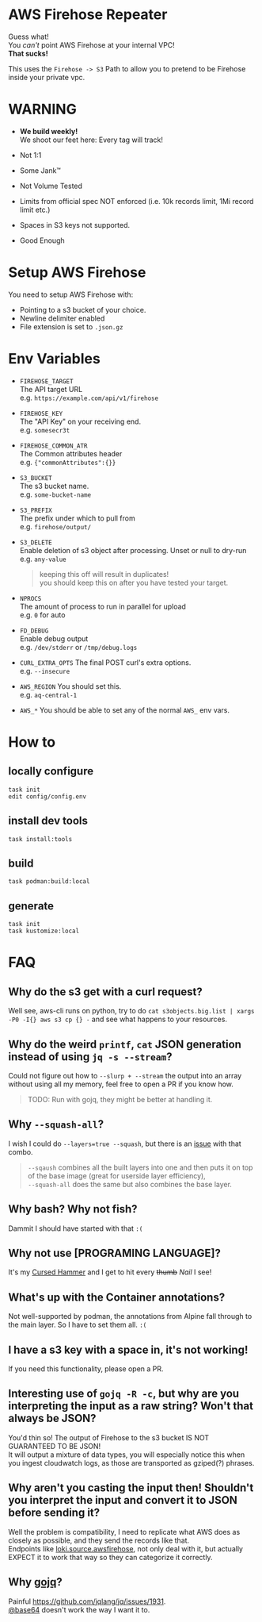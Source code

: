 # AWS Firehose Repeater

Guess what!  
You _can't_ point AWS Firehose at your internal VPC!  
**That sucks!**

This uses the `Firehose -> S3` Path to allow you to pretend to be Firehose inside your private vpc.

# WARNING

* **We build weekly!**   
  We shoot our feet here: Every tag will track! 

* Not 1:1
* Some Jank™
* Not Volume Tested
* Limits from official spec NOT enforced (i.e. 10k records limit, 1Mi record limit etc.)
* Spaces in S3 keys not supported.
* Good Enough

# Setup AWS Firehose

You need to setup AWS Firehose with:

* Pointing to a s3 bucket of your choice.
* Newline delimiter enabled
* File extension is set to `.json.gz`

# Env Variables

* `FIREHOSE_TARGET`  
  The API target URL  
  e.g. `https://example.com/api/v1/firehose`

* `FIREHOSE_KEY`  
  The "API Key" on your receiving end.  
  e.g. `somesecr3t`

* `FIREHOSE_COMMON_ATR`  
  The Common attributes header  
  e.g. `{"commonAttributes":{}}`

* `S3_BUCKET`  
  The s3 bucket name.  
  e.g. `some-bucket-name`

* `S3_PREFIX`  
  The prefix under which to pull from  
  e.g. `firehose/output/`

* `S3_DELETE`  
  Enable deletion of s3 object after processing. Unset or null to dry-run  
  e.g. `any-value`
  > keeping this off will result in duplicates!  
  > you should keep this on after you have tested your target.

* `NPROCS`  
  The amount of process to run in parallel for upload  
  e.g. `0` for auto

* `FD_DEBUG`  
  Enable debug output  
  e.g. `/dev/stderr` or `/tmp/debug.logs`

* `CURL_EXTRA_OPTS`
  The final POST curl's extra options.  
  e.g. `--insecure`

* `AWS_REGION`
  You should set this.  
  e.g. `aq-central-1`

* `AWS_*`
  You should be able to set any of the normal `AWS_` env vars.

# How to

## locally configure

`task init`  
`edit config/config.env`

## install dev tools

`task install:tools`

## build

`task podman:build:local`

## generate

`task init`  
`task kustomize:local`

# FAQ

## Why do the s3 get with a curl request?

Well see, aws-cli runs on python, try to do `cat s3objects.big.list | xargs -P0 -I{} aws s3 cp {} -` and see what happens to your resources.

## Why do the weird `printf`, `cat` JSON generation instead of using `jq -s --stream`?

Could not figure out how to `--slurp + --stream` the output into an array without using all my memory, feel free to open a PR if you know how.  
> TODO: Run with gojq, they might be better at handling it.

## Why `--squash-all`?

I wish I could do `--layers=true --squash`, but there is an [issue](https://github.com/containers/podman/issues/20824) with that combo.  
> `--sqaush` combines all the built layers into one and then puts it on top of the base image (great for userside layer efficiency),  
> `--squash-all` does the same but also combines the base layer.

## Why bash? Why not fish?

Dammit I should have started with that `:(`

## Why not use **[PROGRAMING LANGUAGE]**?

It's my [Cursed Hammer](https://loststeak.com/if-programming-languages-were-weapons/#bash) and I get to hit every ~~thumb~~ _Nail_ I see!

## What's up with the Container annotations?

Not well-supported by podman, the annotations from Alpine fall through to the main layer. So I have to set them all. `:(`

## I have a s3 key with a space in, it's not working!

If you need this functionality, please open a PR.

## Interesting use of `gojq -R -c`, but why are you interpreting the input as a raw string? Won't that always be JSON?

You'd thin so! The output of Firehose to the s3 bucket IS NOT GUARANTEED TO BE JSON!  
It will output a mixture of data types, you will especially notice this when you ingest cloudwatch logs, as those are transported as gziped(?) phrases.

## Why aren't you casting the input then! Shouldn't you interpret the input and convert it to JSON before sending it?

Well the problem is compatibility, I need to replicate what AWS does as closely as possible, and they send the records like that.  
Endpoints like [loki.source.awsfirehose](https://grafana.com/docs/alloy/latest/reference/components/loki/loki.source.awsfirehose/), not only deal with it, but actually EXPECT it to work that way so they can categorize it correctly.

## Why [gojq](https://github.com/itchyny/gojq)?

Painful https://github.com/jqlang/jq/issues/1931.  
[@base64](https://jqlang.github.io/jq/manual/#format-strings-and-escaping) doesn't work the way I want it to.  
